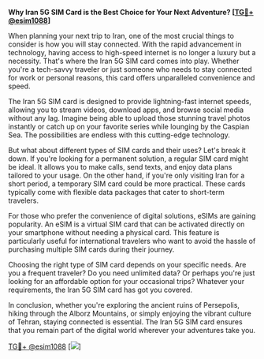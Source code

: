 **Why Iran 5G SIM Card is the Best Choice for Your Next Adventure? [[TG💪+ @esim1088](https://t.me/s/esim1088)]**

When planning your next trip to Iran, one of the most crucial things to consider is how you will stay connected. With the rapid advancement in technology, having access to high-speed internet is no longer a luxury but a necessity. That's where the Iran 5G SIM card comes into play. Whether you're a tech-savvy traveler or just someone who needs to stay connected for work or personal reasons, this card offers unparalleled convenience and speed.

The Iran 5G SIM card is designed to provide lightning-fast internet speeds, allowing you to stream videos, download apps, and browse social media without any lag. Imagine being able to upload those stunning travel photos instantly or catch up on your favorite series while lounging by the Caspian Sea. The possibilities are endless with this cutting-edge technology.

But what about different types of SIM cards and their uses? Let's break it down. If you're looking for a permanent solution, a regular SIM card might be ideal. It allows you to make calls, send texts, and enjoy data plans tailored to your usage. On the other hand, if you're only visiting Iran for a short period, a temporary SIM card could be more practical. These cards typically come with flexible data packages that cater to short-term travelers.

For those who prefer the convenience of digital solutions, eSIMs are gaining popularity. An eSIM is a virtual SIM card that can be activated directly on your smartphone without needing a physical card. This feature is particularly useful for international travelers who want to avoid the hassle of purchasing multiple SIM cards during their journey.

Choosing the right type of SIM card depends on your specific needs. Are you a frequent traveler? Do you need unlimited data? Or perhaps you're just looking for an affordable option for your occasional trips? Whatever your requirements, the Iran 5G SIM card has got you covered.

In conclusion, whether you're exploring the ancient ruins of Persepolis, hiking through the Alborz Mountains, or simply enjoying the vibrant culture of Tehran, staying connected is essential. The Iran 5G SIM card ensures that you remain part of the digital world wherever your adventures take you. 

[TG💪+ @esim1088](https://t.me/s/esim1088) [![](https://i.postimg.cc/Y0z9fWf4/image.png)]